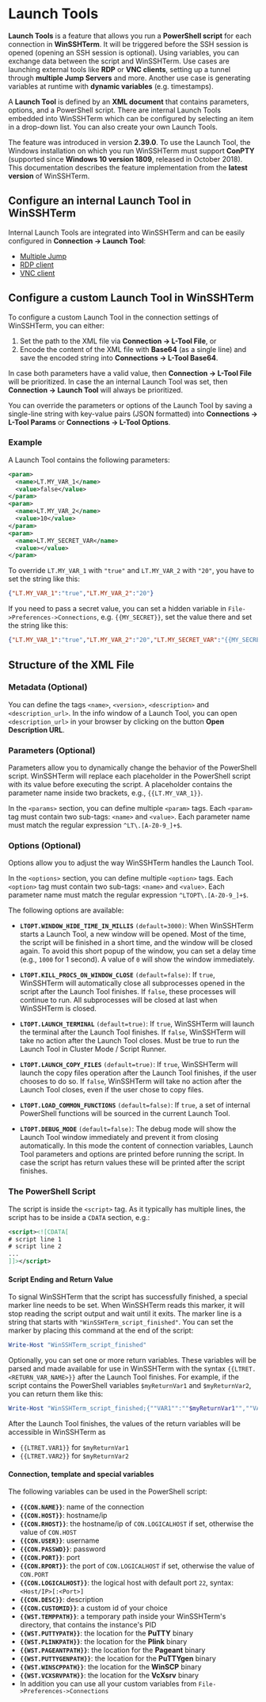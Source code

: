 # Launch Tools

**Launch Tools** is a feature that allows you run a **PowerShell script** for each connection in **WinSSHTerm**. It will be triggered before the SSH session is opened (opening an SSH session is optional). Using variables, you can exchange data between the script and WinSSHTerm. Use cases are launching external tools like **RDP** or **VNC clients**, setting up a tunnel through **multiple Jump Servers** and more. Another use case is generating variables at runtime with **dynamic variables** (e.g. timestamps).

A **Launch Tool** is defined by an **XML document** that contains parameters, options, and a PowerShell script. There are internal Launch Tools embedded into WinSSHTerm which can be configured by selecting an item in a drop-down list. You can also create your own Launch Tools.

The feature was introduced in version **2.39.0**. To use the Launch Tool, the Windows installation on which you run WinSSHTerm must support **ConPTY** (supported since **Windows 10 version 1809**, released in October 2018). This documentation describes the feature implementation from the **latest version** of WinSSHTerm.

## Configure an internal Launch Tool in WinSSHTerm

Internal Launch Tools are integrated into WinSSHTerm and can be easily configured in **Connection → Launch Tool**:

* [Multiple Jump](https://github.com/WinSSHTerm/LaunchTools/blob/main/Multiple_Jump.md)
* [RDP client](https://github.com/WinSSHTerm/LaunchTools/blob/main/RDP_client.md)
* [VNC client](https://github.com/WinSSHTerm/LaunchTools/blob/main/VNC_client.md)

## Configure a custom Launch Tool in WinSSHTerm

To configure a custom Launch Tool in the connection settings of WinSSHTerm, you can either:

1. Set the path to the XML file via **Connection → L-Tool File**, or
2. Encode the content of the XML file with **Base64** (as a single line) and save the encoded string into **Connections → L-Tool Base64**.

In case both parameters have a valid value, then **Connection → L-Tool File** will be prioritized. In case the an internal Launch Tool was set, then **Connection → Launch Tool** will always be prioritized.

You can override the parameters or options of the Launch Tool by saving a single-line string with key-value pairs (JSON formatted) into **Connections → L-Tool Params** or **Connections → L-Tool Options**.

### Example

A Launch Tool contains the following parameters:

```xml
<param>
  <name>LT.MY_VAR_1</name>
  <value>false</value>
</param>
<param>
  <name>LT.MY_VAR_2</name>
  <value>10</value>
</param>
<param>
  <name>LT.MY_SECRET_VAR</name>
  <value></value>
</param>
```

To override `LT.MY_VAR_1` with `"true"` and `LT.MY_VAR_2` with `"20"`, you have to set the string like this:

```json
{"LT.MY_VAR_1":"true","LT.MY_VAR_2":"20"}
```

If you need to pass a secret value, you can set a hidden variable in `File->Preferences->Connections`, e.g. `{{MY_SECRET}}`, set the value there and set the string like this:

```json
{"LT.MY_VAR_1":"true","LT.MY_VAR_2":"20","LT.MY_SECRET_VAR":"{{MY_SECRET}}"}
```

## Structure of the XML File
### Metadata (Optional)

You can define the tags `<name>`, `<version>`, `<description>` and `<description_url>`. In the info window of a Launch Tool, you can open `<description_url>` in your browser by clicking on the button **Open Description URL**.

### Parameters (Optional)

Parameters allow you to dynamically change the behavior of the PowerShell script. WinSSHTerm will replace each placeholder in the PowerShell script with its value before executing the script. A placeholder contains the parameter name inside two brackets, e.g., `{{LT.MY_VAR_1}}`.

In the `<params>` section, you can define multiple `<param>` tags. Each `<param>` tag must contain two sub-tags: `<name>` and `<value>`. Each parameter name must match the regular expression `^LT\.[A-Z0-9_]+$`.

### Options (Optional)

Options allow you to adjust the way WinSSHTerm handles the Launch Tool.

In the `<options>` section, you can define multiple `<option>` tags. Each `<option>` tag must contain two sub-tags: `<name>` and `<value>`. Each parameter name must match the regular expression `^LTOPT\.[A-Z0-9_]+$`.

The following options are available:

- **`LTOPT.WINDOW_HIDE_TIME_IN_MILLIS`** `(default=3000)`: When WinSSHTerm starts a Launch Tool, a new window will be opened. Most of the time, the script will be finished in a short time, and the window will be closed again. To avoid this short popup of the window, you can set a delay time (e.g., `1000` for 1 second). A value of `0` will show the window immediately.
  
- **`LTOPT.KILL_PROCS_ON_WINDOW_CLOSE`** `(default=false)`: If `true`, WinSSHTerm will automatically close all subprocesses opened in the script after the Launch Tool finishes. If `false`, these processes will continue to run. All subprocesses will be closed at last when WinSSHTerm is closed.

- **`LTOPT.LAUNCH_TERMINAL`** `(default=true)`: If `true`, WinSSHTerm will launch the terminal after the Launch Tool finishes. If `false`, WinSSHTerm will take no action after the Launch Tool closes. Must be true to run the Launch Tool in Cluster Mode / Script Runner.

- **`LTOPT.LAUNCH_COPY_FILES`** `(default=true)`: If `true`, WinSSHTerm will launch the copy files operation after the Launch Tool finishes, if the user chooses to do so. If `false`, WinSSHTerm will take no action after the Launch Tool closes, even if the user chose to copy files.

- **`LTOPT.LOAD_COMMON_FUNCTIONS`** `(default=false)`: If `true`, a set of internal PowerShell functions will be sourced in the current Launch Tool.

- **`LTOPT.DEBUG_MODE`** `(default=false)`: The debug mode will show the Launch Tool window immediately and prevent it from closing automatically. In this mode the content of connection variables, Launch Tool parameters and options are printed before running the script. In case the script has return values these will be printed after the script finishes.

### The PowerShell Script

The script is inside the `<script>` tag. As it typically has multiple lines, the script has to be inside a `CDATA` section, e.g.:

```xml
<script><![CDATA[
# script line 1
# script line 2
...
]]></script>
```

#### Script Ending and Return Value

To signal WinSSHTerm that the script has successfully finished, a special marker line needs to be set. When WinSSHTerm reads this marker, it will stop reading the script output and wait until it exits. The marker line is a string that starts with `"WinSSHTerm_script_finished"`. You can set the marker by placing this command at the end of the script:

```powershell
Write-Host "WinSSHTerm_script_finished"
```

Optionally, you can set one or more return variables. These variables will be parsed and made available for use in WinSSHTerm with the syntax `{{LTRET.<RETURN_VAR_NAME>}}` after the Launch Tool finishes. For example, if the script contains the PowerShell variables `$myReturnVar1` and `$myReturnVar2`, you can return them like this:

```powershell
Write-Host "WinSSHTerm_script_finished;{""VAR1"":""$myReturnVar1"",""VAR2"":""$myReturnVar2""}"
```
After the Launch Tool finishes, the values of the return variables will be accessible in WinSSHTerm as
- `{{LTRET.VAR1}}` for `$myReturnVar1`
- `{{LTRET.VAR2}}` for `$myReturnVar2`

#### Connection, template and special variables
The following variables can be used in the PowerShell script:
- **`{{CON.NAME}}`**: name of the connection
- **`{{CON.HOST}}`**: hostname/ip
- **`{{CON.RHOST}}`**: the hostname/ip of `CON.LOGICALHOST` if set, otherwise the value of `CON.HOST`
- **`{{CON.USER}}`**: username
- **`{{CON.PASSWD}}`**: password
- **`{{CON.PORT}}`**: port
- **`{{CON.RPORT}}`**: the port of `CON.LOGICALHOST` if set, otherwise the value of `CON.PORT`
- **`{{CON.LOGICALHOST}}`**: the logical host with default port `22`, syntax: `<Host/IP>[:<Port>]`
- **`{{CON.DESC}}`**: description
- **`{{CON.CUSTOMID}}`**: a custom id of your choice
- **`{{WST.TEMPPATH}}`**: a temporary path inside your WinSSHTerm's directory, that contains the instance's PID
- **`{{WST.PUTTYPATH}}`**: the location for the **PuTTY** binary
- **`{{WST.PLINKPATH}}`**: the location for the **Plink** binary
- **`{{WST.PAGEANTPATH}}`**: the location for the **Pageant** binary
- **`{{WST.PUTTYGENPATH}}`**: the location for the **PuTTYgen** binary
- **`{{WST.WINSCPPATH}}`**: the location for the **WinSCP** binary
- **`{{WST.VCXSRVPATH}}`**: the location for the **VcXsrv** binary
- In addition you can use all your custom variables from `File->Preferences->Connections`
